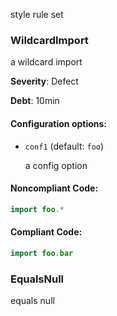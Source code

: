 style rule set

### WildcardImport

a wildcard import

**Severity**: Defect

**Debt**: 10min

#### Configuration options:

* `conf1` (default: `foo`)

   a config option

#### Noncompliant Code:

```kotlin
import foo.*
```

#### Compliant Code:

```kotlin
import foo.bar
```

### EqualsNull

equals null

